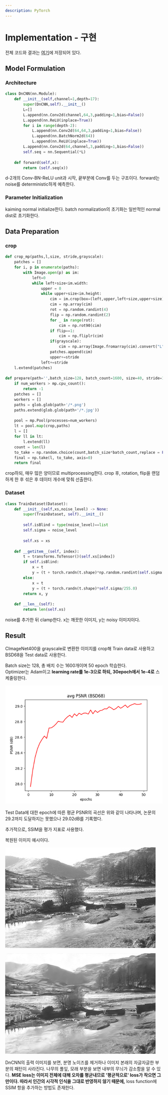 ```yaml
---
description: PyTorch
---
```


# Implementation - 구현

전체 코드와 결과는 [여기](https://github.com/BengaleeHS/practice-ai-paper/tree/main/DnCNN%282016%29)에 저장되어 있다.

## Model Formulation

### Architecture

```python
class DnCNN(nn.Module):
    def __init__(self,channel=1,depth=17):
        super(DnCNN,self).__init__()
        L=[]
        L.append(nn.Conv2d(channel,64,3,padding=1,bias=False))
        L.append(nn.ReLU(inplace=True))
        for i in range(depth-2):
            L.append(nn.Conv2d(64,64,3,padding=1,bias=False))
            L.append(nn.BatchNorm2d(64))
            L.append(nn.ReLU(inplace=True))
        L.append(nn.Conv2d(64,channel,3,padding=1,bias=False))
        self.seq = nn.Sequential(*L)

    def forward(self,x):
        return (self.seq(x))
```

d-2개의 Conv-BN-ReLU unit과 시작, 끝부분에 Conv를 두는 구조이다. forward는 noise를 deterministic하게 예측한다.

### Parameter Initialization

kaiming normal initialize한다. batch normalization의 초기화는 일반적인 normal dist로 초기화한다.

## Data Preparation

### crop

```python
def crop_mp(paths,l,size, stride,grayscale):
    patches = []
    for i, p in enumerate(paths):
        with Image.open(p) as im:
            left=0
            while left+size<im.width:
                upper = 0
                while upper+size<im.height:
                    cim = im.crop(box=(left,upper,left+size,upper+size))
                    cim = np.array(cim)
                    rot = np.random.randint(4)
                    flip = np.random.randint(2)
                    for _ in range(rot):
                        cim = np.rot90(cim)
                    if flip==1:
                        cim = np.fliplr(cim)
                    if(grayscale):
                        cim = np.array(Image.fromarray(cim).convert("L"))
                    patches.append(cim)
                    upper+=stride
                left+=stride
    l.extend(patches)

def prepare(path='',batch_size=128, batch_count=1600, size=40, stride=10, num_workers=4,grayscale=True):
    if num_workers > mp.cpu_count():
        return -1
    patches = []
    workers = []
    paths = glob.glob(path+'/*.png')
    paths.extend(glob.glob(path+'/*.jpg'))

    pool = mp.Pool(processes=num_workers)
    lt = pool.map(crop,paths)
    l = []
    for ll in lt:
        l.extend(ll)
    count = len(l)
    to_take = np.random.choice(count,batch_size*batch_count,replace = False)
    final = np.take(l, to_take, axis=0)
    return final
```

crop하되, 매우 많은 양이므로 multiprocessing한다. crop 후, rotation, flip을 랜덤하게 한 후 섞은 후 데이터 개수에 맞춰 선출한다.

### Dataset

```python
class TrainDataset(Dataset):
    def __init__(self,xs,noise_level) -> None:
        super(TrainDataset, self).__init__()

        self.isBlind = type(noise_level)==list
        self.sigma = noise_level

        self.xs = xs

    def __getitem__(self, index):
        t = transforms.ToTensor()(self.xs[index])
        if self.isBlind:
            x = t
            y = (t + torch.randn(t.shape)*np.random.randint(self.sigma[0],self.sigma[1])/255.0)
        else:
            x = t
            y = (t + torch.randn(t.shape)*self.sigma/255.0)
        return x, y
    
    def __len__(self):
        return len(self.xs)
```

noise를 추가한 뒤 clamp한다. x는 깨끗한 이미지, y는 noisy 이미지이다.

## Result

CImageNet400을 grayscale로 변환한 이미지를 crop해 Train data로 사용하고 BSD68을 Test data로 사용한다. 

Batch size는 128, 총 배치 수는 1600개이며 50 epoch 학습한다.   
Optimizer는 Adam이고 **learning rate를 1e-3으로 하되, 30epoch에서 1e-4로** 스케줄링한다.

![PSNR](../.gitbook/assets/avg_psnr%20%282%29.png)

Test Data에 대한 epoch에 따른 평균 PSNR의 곡선은 위와 같이 나타나며, 논문의 29.2까지 도달하지는 못했으나 29.02dB를 기록했다.

추가적으로, SSIM을 평가 지표로 사용했다.

복원된 이미지 예시이다. 

![&#xC6D0;&#xBCF8; &#xC774;&#xBBF8;&#xC9C0;](../.gitbook/assets/49_org.png)

![&#xB178;&#xC774;&#xC988; &#xCD94;&#xAC00; &#xD6C4; &#xBCF5;&#xC6D0;&#xD55C; &#xC774;&#xBBF8;&#xC9C0;](../.gitbook/assets/49_out%20%281%29.png)

DnCNN의 출력 이미지를 보면, 분명 노이즈를 제거하나 이미지 본래의 자글자글한 부분의 패턴이 사라진다. 나무의 풀잎, 모래 부분을 보면 내부의 무늬가 감소함을 알 수 있다. **MSE loss는 이미지 전체에 대해 오차를 평균내므로 '평균적으로' loss가 작으면 그만이다. 따라서 인간의 시각적 인식을 그대로 반영하지 않기 때문에,** loss function에 SSIM 항을 추가하는 방법도 존재한다.

